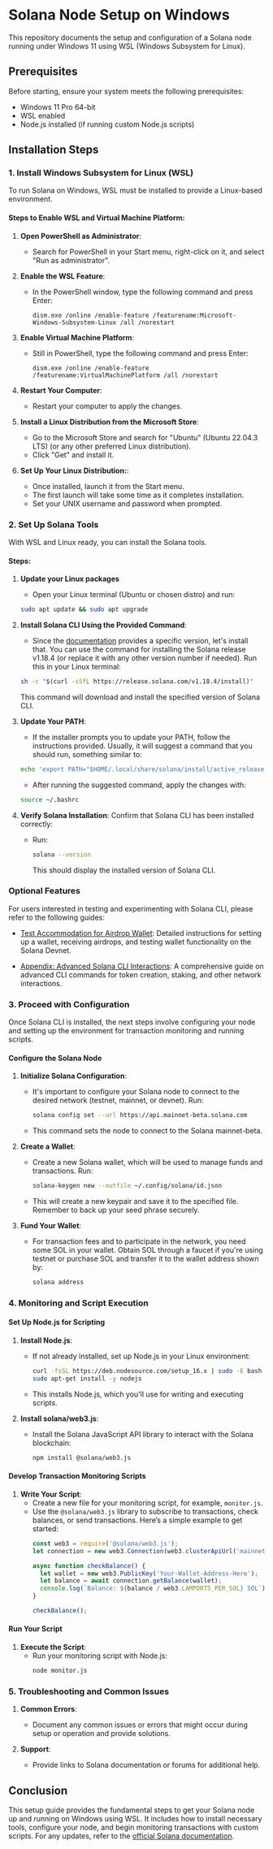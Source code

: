 # Solana Node Setup on Windows

This repository documents the setup and configuration of a Solana node running under Windows 11 using WSL (Windows Subsystem for Linux).

## Prerequisites

Before starting, ensure your system meets the following prerequisites:
- Windows 11 Pro 64-bit
- WSL enabled
- Node.js installed (if running custom Node.js scripts)

## Installation Steps

### 1. Install Windows Subsystem for Linux (WSL)

To run Solana on Windows, WSL must be installed to provide a Linux-based environment.

#### Steps to Enable WSL and Virtual Machine Platform:

1. **Open PowerShell as Administrator**:
   - Search for PowerShell in your Start menu, right-click on it, and select "Run as administrator".

2. **Enable the WSL Feature**:
   - In the PowerShell window, type the following command and press Enter:
     ```shell
     dism.exe /online /enable-feature /featurename:Microsoft-Windows-Subsystem-Linux /all /norestart
     ```

3. **Enable Virtual Machine Platform**:
   - Still in PowerShell, type the following command and press Enter:
     ```shell
     dism.exe /online /enable-feature /featurename:VirtualMachinePlatform /all /norestart
     ```

4. **Restart Your Computer**:
   - Restart your computer to apply the changes.
    
5. **Install a Linux Distribution from the Microsoft Store**:
   - Go to the Microsoft Store and search for "Ubuntu" (Ubuntu 22.04.3 LTS) (or any other preferred Linux distribution).
   - Click "Get" and install it.
  
6. **Set Up Your Linux Distribution:**:
   - Once installed, launch it from the Start menu.
   - The first launch will take some time as it completes installation.
   - Set your UNIX username and password when prompted.

### 2. Set Up Solana Tools

With WSL and Linux ready, you can install the Solana tools.

#### Steps:
1. **Update your Linux packages**
   - Open your Linux terminal (Ubuntu or chosen distro) and run:
   ```bash
   sudo apt update && sudo apt upgrade
   ```
2. **Install Solana CLI Using the Provided Command**:
   - Since the [documentation](https://docs.solanalabs.com/cli/install) provides a specific version, let's install that. You can use the command for installing the Solana release v1.18.4 (or replace it with any other version number if needed). Run this in your Linux terminal:
   ```bash
   sh -c "$(curl -sSfL https://release.solana.com/v1.18.4/install)"
   ```
   This command will download and install the specified version of Solana CLI.
   
3. **Update Your PATH**:
   - If the installer prompts you to update your PATH, follow the instructions provided. Usually, it will suggest a command that you should run, something similar to:
   ```bash
   echo 'export PATH="$HOME/.local/share/solana/install/active_release/bin:$PATH"' >> ~/.bashrc
   ```
   - After running the suggested command, apply the changes with:
   ```bash
   source ~/.bashrc
   ```
4. **Verify Solana Installation**:
Confirm that Solana CLI has been installed correctly:
   - Run:
     ```bash
     solana --version
     ```
     This should display the installed version of Solana CLI.

### Optional Features

For users interested in testing and experimenting with Solana CLI, please refer to the following guides:

- [Test Accommodation for Airdrop Wallet](./guides/test-accommodation-guide.md): Detailed instructions for setting up a wallet, receiving airdrops, and testing wallet functionality on the Solana Devnet.

- [Appendix: Advanced Solana CLI Interactions](./guides/advanced-cli-interactions.md): A comprehensive guide on advanced CLI commands for token creation, staking, and other network interactions.

### 3. Proceed with Configuration

Once Solana CLI is installed, the next steps involve configuring your node and setting up the environment for transaction monitoring and running scripts.

#### Configure the Solana Node

1. **Initialize Solana Configuration**:
   - It's important to configure your Solana node to connect to the desired network (testnet, mainnet, or devnet). Run:
     ```bash
     solana config set --url https://api.mainnet-beta.solana.com
     ```
   - This command sets the node to connect to the Solana mainnet-beta.

2. **Create a Wallet**:
   - Create a new Solana wallet, which will be used to manage funds and transactions. Run:
     ```bash
     solana-keygen new --outfile ~/.config/solana/id.json
     ```
   - This will create a new keypair and save it to the specified file. Remember to back up your seed phrase securely.

3. **Fund Your Wallet**:
   - For transaction fees and to participate in the network, you need some SOL in your wallet. Obtain SOL through a faucet if you're using testnet or purchase SOL and transfer it to the wallet address shown by:
     ```bash
     solana address
     ```

### 4. Monitoring and Script Execution

#### Set Up Node.js for Scripting

1. **Install Node.js**:
   - If not already installed, set up Node.js in your Linux environment:
     ```bash
     curl -fsSL https://deb.nodesource.com/setup_16.x | sudo -E bash -
     sudo apt-get install -y nodejs
     ```
   - This installs Node.js, which you'll use for writing and executing scripts.

2. **Install solana/web3.js**:
   - Install the Solana JavaScript API library to interact with the Solana blockchain:
     ```bash
     npm install @solana/web3.js
     ```

#### Develop Transaction Monitoring Scripts

1. **Write Your Script**:
   - Create a new file for your monitoring script, for example, `monitor.js`.
   - Use the `@solana/web3.js` library to subscribe to transactions, check balances, or send transactions. Here’s a simple example to get started:
     ```javascript
     const web3 = require('@solana/web3.js');
     let connection = new web3.Connection(web3.clusterApiUrl('mainnet-beta'));

     async function checkBalance() {
       let wallet = new web3.PublicKey('Your-Wallet-Address-Here');
       let balance = await connection.getBalance(wallet);
       console.log(`Balance: ${balance / web3.LAMPORTS_PER_SOL} SOL`);
     }

     checkBalance();
     ```

#### Run Your Script

1. **Execute the Script**:
   - Run your monitoring script with Node.js:
     ```bash
     node monitor.js
     ```

### 5. Troubleshooting and Common Issues

1. **Common Errors**:
   - Document any common issues or errors that might occur during setup or operation and provide solutions.

2. **Support**:
   - Provide links to Solana documentation or forums for additional help.

## Conclusion

This setup guide provides the fundamental steps to get your Solana node up and running on Windows using WSL. It includes how to install necessary tools, configure your node, and begin monitoring transactions with custom scripts. For any updates, refer to the [official Solana documentation](https://docs.solanalabs.com/).
